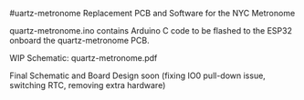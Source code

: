 #uartz-metronome
Replacement PCB and Software for the NYC Metronome

quartz-metronome.ino contains Arduino C code to be flashed to the ESP32 onboard the quartz-metronome PCB.

WIP Schematic: quartz-metronome.pdf

Final Schematic and Board Design soon (fixing IO0 pull-down issue, switching RTC, removing extra hardware)
